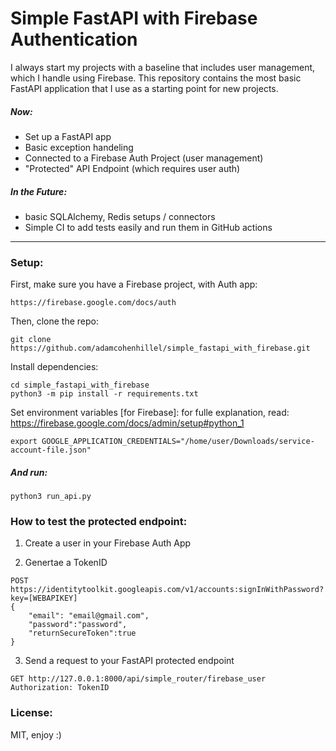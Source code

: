 # Simple FastAPI with Firebase Authentication
I always start my projects with a baseline that includes user management, which I handle using Firebase. This repository contains the most basic FastAPI application that I use as a starting point for new projects.

##### Now:
- Set up a FastAPI app
- Basic exception handeling
- Connected to a Firebase Auth Project (user management)
- "Protected" API Endpoint (which requires user auth)


#####  In the Future:
- basic SQLAlchemy, Redis setups / connectors
- Simple CI to add tests easily and run them in GitHub actions


----------
### Setup:
First, make sure you have a Firebase project, with Auth app:
```
https://firebase.google.com/docs/auth
```

Then, clone the repo:
```
git clone https://github.com/adamcohenhillel/simple_fastapi_with_firebase.git
```

Install dependencies:
```
cd simple_fastapi_with_firebase
python3 -m pip install -r requirements.txt
```

Set environment variables [for Firebase]:
for fulle explanation, read: https://firebase.google.com/docs/admin/setup#python_1
```
export GOOGLE_APPLICATION_CREDENTIALS="/home/user/Downloads/service-account-file.json"
```

##### And run:
```
python3 run_api.py
```

### How to test the protected endpoint:
1. Create a user in your Firebase Auth App

2. Genertae a TokenID
```
POST https://identitytoolkit.googleapis.com/v1/accounts:signInWithPassword?key=[WEBAPIKEY]
{
	"email": "email@gmail.com",
	"password":"password",
	"returnSecureToken":true
}
```

3. Send a request to your FastAPI protected endpoint
```
GET http://127.0.0.1:8000/api/simple_router/firebase_user
Authorization: TokenID
```


### License:
MIT, enjoy :)

